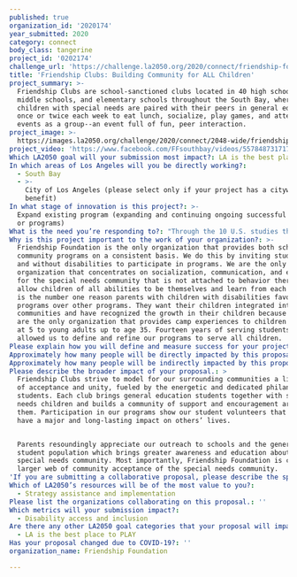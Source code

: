 ```yaml
---
published: true
organization_id: '2020174'
year_submitted: 2020
category: connect
body_class: tangerine
project_id: '0202174'
challenge_url: 'https://challenge.la2050.org/2020/connect/friendship-foundation/'
title: 'Friendship Clubs: Building Community for ALL Children'
project_summary: >-
  Friendship Clubs are school-sanctioned clubs located in 40 high schools,
  middle schools, and elementary schools throughout the South Bay, where
  children with special needs are paired with their peers in general education
  once or twice each week to eat lunch, socialize, play games, and attend school
  events as a group--an event full of fun, peer interaction. 
project_image: >-
  https://images.la2050.org/challenge/2020/connect/2048-wide/friendship-foundation.jpg
project_video: 'https://www.facebook.com/FFsouthbay/videos/557848731717532/'
Which LA2050 goal will your submission most impact?: LA is the best place to CONNECT
In which areas of Los Angeles will you be directly working?:
  - South Bay
  - >-
    City of Los Angeles (please select only if your project has a citywide
    benefit)
In what stage of innovation is this project?: >-
  Expand existing program (expanding and continuing ongoing successful projects
  or programs)
What is the need you’re responding to?: "Through the 10 U.S. studies that have been conducted on the connection between special education children and bullying, all studies found: \n-\tChildren with special needs are 2-3 times more likely to experience bullying compared to their non-disabled peers. \n-\t60% of children with special needs report being bullied compared to 25% of all students. \n\nThere are 175,000 students currently enrolled in special education in Los Angeles. These students repeatedly fall through the cracks and are in tremendous need of quality resources and support. Without programs like Friendship Clubs, children with special needs do not have the opportunity to experience friendships, socialization or participation in routines and activities. Their resources become limited to doctors and therapists. This program has an impact on the entire student body as awareness of the special needs population increases. The ripple effect has the potential to change the environment and reduce bullying on campus. "
Why is this project important to the work of your organization?: >-
  Friendship Foundation is the only organization that provides both school and
  community programs on a consistent basis. We do this by inviting students with
  and without disabilities to participate in programs. We are the only
  organization that concentrates on socialization, communication, and enrichment
  for the special needs community that is not attached to behavior therapy. We
  allow children of all abilities to be themselves and learn from each other. It
  is the number one reason parents with children with disabilities favor our
  programs over other programs. They want their children integrated into their
  communities and have recognized the growth in their children because of it. We
  are the only organization that provides camp experiences to children starting
  at 5 to young adults up to age 35. Fourteen years of serving students has
  allowed us to define and refine our programs to serve all children. 
Please explain how you will define and measure success for your project.: "FF focuses simultaneously on impacting two populations in the South Bay and surrounding communities: children with special needs and students with a willingness and desire to volunteer. FF makes it possible for children with special needs in the South Bay, a highly-underserved population, to experience social-recreational activities in a safe and bully-free environment. \n\nFF defines a successful Friendship Club program by:\n*\tSeeing students with disabilities and general education students socializing and building friendships on their own.\n*\tProviding ongoing one-to-one mentoring experience for our youth with special needs and student volunteers.\n*\tIncreasing in enrollment, school clubs, and student involvement.\n*\tChildren with special needs and student volunteers feel that the experience helped them improve their lives, established new friendships and most of all felt valued and empowered.\n*\tStudents with special needs interacting during club activities and around campus outside of the Friendship Club.\n"
Approximately how many people will be directly impacted by this proposal?: '1850'
Approximately how many people will be indirectly impacted by this proposal?: '800000'
Please describe the broader impact of your proposal.: >
  Friendship Clubs strive to model for our surrounding communities a lifestyle
  of acceptance and unity, fueled by the energetic and dedicated philanthropic
  students. Each club brings general education students together with special
  needs children and builds a community of support and encouragement around
  them. Participation in our programs show our student volunteers that they can
  have a major and long-lasting impact on others’ lives. 


  Parents resoundingly appreciate our outreach to schools and the general
  student population which brings greater awareness and education about the
  special needs community. Most importantly, Friendship Foundation is creating a
  larger web of community acceptance of the special needs community. 
'If you are submitting a collaborative proposal, please describe the specific role of partner organizations in the project.': ''
Which of LA2050’s resources will be of the most value to you?:
  - Strategy assistance and implementation
Please list the organizations collaborating on this proposal.: ''
Which metrics will your submission impact?:
  - Disability access and inclusion
Are there any other LA2050 goal categories that your proposal will impact?:
  - LA is the best place to PLAY
Has your proposal changed due to COVID-19?: ''
organization_name: Friendship Foundation

---
```

